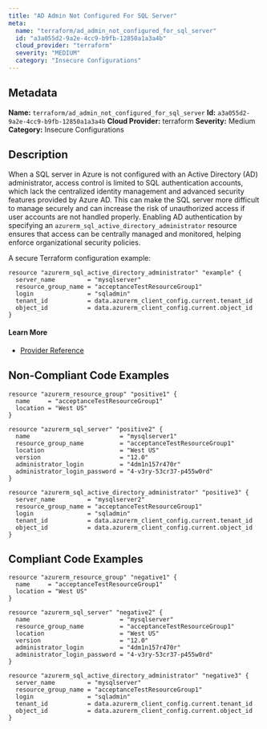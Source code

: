 ```yaml
---
title: "AD Admin Not Configured For SQL Server"
meta:
  name: "terraform/ad_admin_not_configured_for_sql_server"
  id: "a3a055d2-9a2e-4cc9-b9fb-12850a1a3a4b"
  cloud_provider: "terraform"
  severity: "MEDIUM"
  category: "Insecure Configurations"
---
```

## Metadata
**Name:** `terraform/ad_admin_not_configured_for_sql_server`
**Id:** `a3a055d2-9a2e-4cc9-b9fb-12850a1a3a4b`
**Cloud Provider:** terraform
**Severity:** Medium
**Category:** Insecure Configurations
## Description
When a SQL server in Azure is not configured with an Active Directory (AD) administrator, access control is limited to SQL authentication accounts, which lack the centralized identity management and advanced security features provided by Azure AD. This can make the SQL server more difficult to manage securely and can increase the risk of unauthorized access if user accounts are not handled properly. Enabling AD authentication by specifying an `azurerm_sql_active_directory_administrator` resource ensures that access can be centrally managed and monitored, helping enforce organizational security policies. 

A secure Terraform configuration example:
```
resource "azurerm_sql_active_directory_administrator" "example" {
  server_name         = "mysqlserver"
  resource_group_name = "acceptanceTestResourceGroup1"
  login               = "sqladmin"
  tenant_id           = data.azurerm_client_config.current.tenant_id
  object_id           = data.azurerm_client_config.current.object_id
}
```

#### Learn More

 - [Provider Reference](https://registry.terraform.io/providers/hashicorp/azurerm/latest/docs/resources/sql_active_directory_administrator)

## Non-Compliant Code Examples
```azure
resource "azurerm_resource_group" "positive1" {
  name     = "acceptanceTestResourceGroup1"
  location = "West US"
}

resource "azurerm_sql_server" "positive2" {
  name                         = "mysqlserver1"
  resource_group_name          = "acceptanceTestResourceGroup1"
  location                     = "West US"
  version                      = "12.0"
  administrator_login          = "4dm1n157r470r"
  administrator_login_password = "4-v3ry-53cr37-p455w0rd"
}

resource "azurerm_sql_active_directory_administrator" "positive3" {
  server_name         = "mysqlserver2"
  resource_group_name = "acceptanceTestResourceGroup1"
  login               = "sqladmin"
  tenant_id           = data.azurerm_client_config.current.tenant_id
  object_id           = data.azurerm_client_config.current.object_id
}

```

## Compliant Code Examples
```azure
resource "azurerm_resource_group" "negative1" {
  name     = "acceptanceTestResourceGroup1"
  location = "West US"
}

resource "azurerm_sql_server" "negative2" {
  name                         = "mysqlserver"
  resource_group_name          = "acceptanceTestResourceGroup1"
  location                     = "West US"
  version                      = "12.0"
  administrator_login          = "4dm1n157r470r"
  administrator_login_password = "4-v3ry-53cr37-p455w0rd"
}

resource "azurerm_sql_active_directory_administrator" "negative3" {
  server_name         = "mysqlserver"
  resource_group_name = "acceptanceTestResourceGroup1"
  login               = "sqladmin"
  tenant_id           = data.azurerm_client_config.current.tenant_id
  object_id           = data.azurerm_client_config.current.object_id
}
```